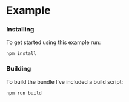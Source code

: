 # Example

### Installing
To get started using this example run:

`npm install`


### Building
To build the bundle I've included a build script:

`npm run build`
